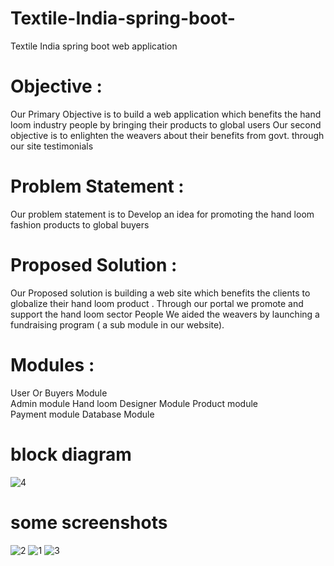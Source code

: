 # Textile-India-spring-boot-
Textile India spring boot web application


# Objective :

Our  Primary Objective is to build a web application which benefits the hand loom industry people by bringing their products to global users
Our second objective is to enlighten the weavers about their benefits from govt. through our site testimonials

# Problem Statement :
Our problem statement is to Develop an idea for promoting the hand loom fashion products to global buyers

# Proposed Solution :
Our Proposed solution is building a web site which benefits the clients to globalize their hand loom product . Through our portal we promote and support the hand loom sector People
We aided the weavers by launching a fundraising program ( a sub module in our website). 

# Modules :
User Or Buyers Module  
Admin module
Hand loom Designer Module
Product module   
Payment module
Database Module

# block diagram
![4](https://user-images.githubusercontent.com/87217926/154850834-335b8845-8a61-4a72-99a3-25b32dbe6f81.jpg)

# some screenshots
![2](https://user-images.githubusercontent.com/87217926/154850880-6f046176-1d4f-4d88-928a-937a9a7abeed.jpg)
![1](https://user-images.githubusercontent.com/87217926/154850884-27e72c9d-e175-42b8-9609-a36e12c588ae.JPG)
![3](https://user-images.githubusercontent.com/87217926/154850888-45b09294-4fa6-4b93-a36c-99cf3c136a95.jpg)
